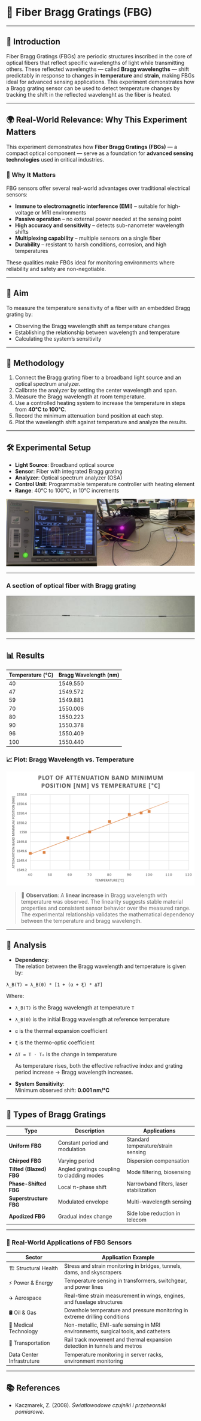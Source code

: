# 🔬 Fiber Bragg Gratings (FBG) 
---

## 📘 Introduction

Fiber Bragg Gratings (FBGs) are periodic structures inscribed in the core of optical fibers that reflect specific wavelengths of light while transmitting others. These reflected wavelengths — called **Bragg wavelengths** — shift predictably in response to changes in **temperature** and **strain**, making FBGs ideal for advanced sensing applications. This experiment demonstrates how a Bragg grating sensor can be used to detect temperature changes by tracking the shift in the reflected wavelenght as the fiber is heated.

---
## 🌍 Real-World Relevance: Why This Experiment Matters

This experiment demonstrates how **Fiber Bragg Gratings (FBGs)** — a compact optical component — serve as a foundation for **advanced sensing technologies** used in critical industries.

### 🚀 Why It Matters

FBG sensors offer several real-world advantages over traditional electrical sensors:
- **Immune to electromagnetic interference (EMI)** – suitable for high-voltage or MRI environments  
- **Passive operation** – no external power needed at the sensing point  
- **High accuracy and sensitivity** – detects sub-nanometer wavelength shifts  
- **Multiplexing capability** – multiple sensors on a single fiber  
- **Durability** – resistant to harsh conditions, corrosion, and high temperatures  

These qualities make FBGs ideal for monitoring environments where reliability and safety are non-negotiable.

---

## 🎯 Aim

To measure the temperature sensitivity of a fiber with an embedded Bragg grating by:
- Observing the Bragg wavelength shift as temperature changes
- Establishing the relationship between wavelength and temperature
- Calculating the system’s sensitivity

---

## 🔬 Methodology

1. Connect the Bragg grating fiber to a broadband light source and an optical spectrum analyzer.
2. Calibrate the analyzer by setting the center wavelength and span.
3. Measure the Bragg wavelength at room temperature.
4. Use a controlled heating system to increase the temperature in steps from **40°C to 100°C**.
5. Record the minimum attenuation band position at each step.
6. Plot the wavelength shift against temperature and analyze the results.

---

## 🛠️ Experimental Setup

- **Light Source**: Broadband optical source
- **Sensor**: Fiber with integrated Bragg grating
- **Analyzer**: Optical spectrum analyzer (OSA)
- **Control Unit**: Programmable temperature controller with heating element
- **Range**: 40°C to 100°C, in 10°C increments

![Sample Setup](https://github.com/samueloladosu37/fiber-bragg-gratings/blob/main/Setup.png)

---

### A section of optical fiber with Bragg grating
![A section of optical fiber with a Bragg grating](https://github.com/samueloladosu37/fiber-bragg-gratings/blob/main/A%20section%20of%20optical%20fiber%20with%20a%20Bragg%20grating.png)

---
## 📊 Results

| Temperature (°C) | Bragg Wavelength (nm) |
|------------------|------------------------|
| 40               | 1549.550               |
| 47               | 1549.572               |
| 59               | 1549.881               |
| 70               | 1550.006               |
| 80               | 1550.223               |
| 90               | 1550.378               |
| 96               | 1550.409               |
| 100              | 1550.440               |

### 📈 Plot: Bragg Wavelength vs. Temperature

![FBG Temperature Plot](https://github.com/samueloladosu37/fiber-bragg-gratings/blob/main/Plot.png)

> 📌 **Observation**: A **linear increase** in Bragg wavelength with temperature was observed. The linearity suggests stable material properties and consistent sensor behavior over the measured range. The experimental relationship validates the mathematical dependency between the temperature and bragg wavelength.

---

## 📐 Analysis

- **Dependency**:  
  The relation between the Bragg wavelength and temperature is given by:

`λ_B(T) = λ_B(0) * [1 + (α + ξ) * ΔT]`

Where:
- `λ_B(T)` is the Bragg wavelength at temperature `T`
- `λ_B(0)` is the initial Bragg wavelength at reference temperature
- `α` is the thermal expansion coefficient
- `ξ` is the thermo-optic coefficient
- `ΔT = T - T₀` is the change in temperature

  As temperature rises, both the effective refractive index and grating period increase → Bragg wavelength increases.

- **System Sensitivity**:  
  Minimum observed shift: **0.001 nm/°C**

---

## 🧬 Types of Bragg Gratings

| Type | Description | Applications |
|------|-------------|--------------|
| **Uniform FBG** | Constant period and modulation | Standard temperature/strain sensing |
| **Chirped FBG** | Varying period | Dispersion compensation |
| **Tilted (Blazed) FBG** | Angled gratings coupling to cladding modes | Mode filtering, biosensing |
| **Phase-Shifted FBG** | Local π-phase shift | Narrowband filters, laser stabilization |
| **Superstructure FBG** | Modulated envelope | Multi-wavelength sensing |
| **Apodized FBG** | Gradual index change | Side lobe reduction in telecom |

---

### 🔧 Real-World Applications of FBG Sensors

| Sector                | Application Example                                                          |
|-----------------------|-------------------------------------------------------------------------------|
| 🏗️ Structural Health   | Stress and strain monitoring in bridges, tunnels, dams, and skyscrapers        |
| ⚡ Power & Energy      | Temperature sensing in transformers, switchgear, and power lines               |
| ✈️ Aerospace           | Real-time strain measurement in wings, engines, and fuselage structures        |
| 🛢️ Oil & Gas           | Downhole temperature and pressure monitoring in extreme drilling conditions    |
| 🏥 Medical Technology  | Non-metallic, EMI-safe sensing in MRI environments, surgical tools, and catheters |
| 🚄 Transportation      | Rail track movement and thermal expansion detection in tunnels and metros      |
| Data Center Infrastruture| Temperature monitoring in server racks, environment monitoring    |

---

## 📚 References 
- Kaczmarek, Z. (2008). *Światłowodowe czujniki i przetworniki pomiarowe*.

